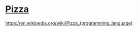 # [Pizza](http://pizzacompiler.sourceforge.net/)

https://en.wikipedia.org/wiki/Pizza_(programming_language)
